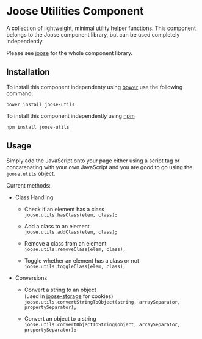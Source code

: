 # Joose Utilities Component

A collection of lightweight, minimal utility helper functions. This component belongs to the Joose component library, but can be used completely independently.

Please see [joose](https://github.com/scoobster17/joose) for the whole component library.

## Installation

To install this component independenty using [bower](http://bower.io/search/?q=joose-utils) use the following command:

`bower install joose-utils`

To install this component independently using [npm](https://www.npmjs.com/package/joose-utils)

`npm install joose-utils`

## Usage

Simply add the JavaScript onto your page either using a script tag or concatenating with your own JavaScript and you are good to go using the `joose.utils` object.

Current methods:

  * Class Handling

    * Check if an element has a class  
      `joose.utils.hasClass(elem, class);`

    * Add a class to an element  
      `joose.utils.addClass(elem, class);`

    * Remove a class from an element  
      `joose.utils.removeClass(elem, class);`

    * Toggle whether an element has a class or not  
      `joose.utils.toggleClass(elem, class);`
  
  * Conversions

    * Convert a string to an object  
      (used in [joose-storage](https://github.com/scoobster17/joose-storage) for cookies)  
      `joose.utils.convertStringToObject(string, arraySeparator, propertySeparator);`

    * Convert an object to a string  
      `joose.utils.convertObjectToString(object, arraySeparator, propertySeparator);`